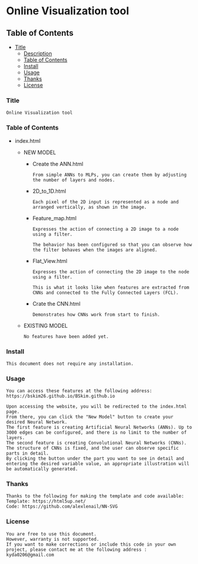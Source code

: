 # Online Visualization tool

## Table of Contents

- [Title](#Title)
  - [Description](#description)
  - [Table of Contents](#table-of-contents-1)
  - [Install](#install)
  - [Usage](#usage)
  - [Thanks](#thanks)
  - [License](#license)

### Title
    Online Visualization tool

### Table of Contents
- index.html
  - NEW MODEL
    - Create the ANN.html
    
          From simple ANNs to MLPs, you can create them by adjusting the number of layers and nodes.
          
    - 2D_to_1D.html
    
          Each pixel of the 2D input is represented as a node and arranged vertically, as shown in the image.
          
    - Feature_map.html
    
          Expresses the action of connecting a 2D image to a node using a filter. 
          
          The behavior has been configured so that you can observe how the filter behaves when the images are aligned.
          
    - Flat_View.html
    
          Expresses the action of connecting the 2D image to the node using a filter.
          
          This is what it looks like when features are extracted from CNNs and connected to the Fully Connected Layers (FCL).
          
    - Crate the CNN.html
    
          Demonstrates how CNNs work from start to finish.
          
  - EXISTING MODEL
    
        No features have been added yet.

### Install
    This document does not require any installation.

### Usage
    You can access these features at the following address:
    https://bskim26.github.io/BSkim.github.io

    Upon accessing the website, you will be redirected to the index.html page. 
    From there, you can click the "New Model" button to create your desired Neural Network. 
    The first feature is creating Artificial Neural Networks (ANNs). Up to 3000 edges can be configured, and there is no limit to the number of layers. 
    The second feature is creating Convolutional Neural Networks (CNNs). The structure of CNNs is fixed, and the user can observe specific parts in detail. 
    By clicking the button under the part you want to see in detail and entering the desired variable value, an appropriate illustration will be automatically generated.
    
### Thanks
    Thanks to the following for making the template and code available:
    Template: https://html5up.net/
    Code: https://github.com/alexlenail/NN-SVG

### License
    You are free to use this document. 
    However, warranty is not supported. 
    If you want to make corrections or include this code in your own project, please contact me at the following address : kyda0206@gmail.com
